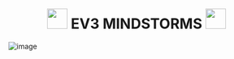 <h1 align="center">
<img src="https://upload.wikimedia.org/wikipedia/commons/2/24/LEGO_logo.svg" width="40" height="auto"/>
EV3 MINDSTORMS
<img src="https://prostomac.com/wp-content/uploads/2013/01/icon3.jpg" width="40" height="auto"/> 
</h1>

![image](https://user-images.githubusercontent.com/95764952/229031866-8ca9e6c0-b630-4f1b-884d-1cbae7d2e193.png)

